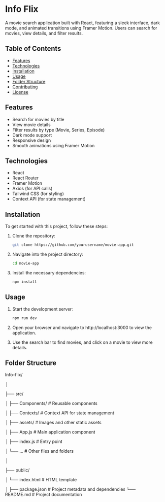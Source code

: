 # Info Flix

A movie search application built with React, featuring a sleek interface, dark mode, and animated transitions using Framer Motion. Users can search for movies, view details, and filter results.

## Table of Contents

- [Features](#features)
- [Technologies](#technologies)
- [Installation](#installation)
- [Usage](#usage)
- [Folder Structure](#folder-structure)
- [Contributing](#contributing)
- [License](#license)

## Features

- Search for movies by title
- View movie details
- Filter results by type (Movie, Series, Episode)
- Dark mode support
- Responsive design
- Smooth animations using Framer Motion

## Technologies

- React
- React Router
- Framer Motion
- Axios (for API calls)
- Tailwind CSS (for styling)
- Context API (for state management)

## Installation

To get started with this project, follow these steps:

1. Clone the repository:

   ```bash
   git clone https://github.com/yourusername/movie-app.git

2. Navigate into the project directory:

    ```bash
   cd movie-app
    
3. Install the necessary dependencies:
    
    ```bash
   npm install


## Usage

1. Start the development server:

   ```bash
   npm run dev

2. Open your browser and navigate to http://localhost:3000 to view the application.

3. Use the search bar to find movies, and click on a movie to view more details.


## Folder Structure

Info-flix/

│

├── src/

│   ├── Components/        # Reusable components

│   ├── Contexts/          # Context API for state management

│   ├── assets/            # Images and other static assets

│   ├── App.js             # Main application component

│   ├── index.js           # Entry point

│   └── ...                # Other files and folders

│

├── public/

│   └── index.html         # HTML template

│
├── package.json           # Project metadata and dependencies
└── README.md              # Project documentation



